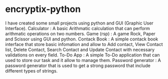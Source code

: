 # encryptix-python
I have created some small projects using python and GUI (Graphic User Interface).
Calculator : A basic Arithmatic calculation that can perform arithmatic operations on two numbers.
Game (rsp) : A game Rock, Paper and Scissor using GUI and python. 
Contack Book :  A simple contack book interface that store basic infomation and allow to Add contact, View Contact list, Delete Contact, Search Contact and Update Contact with necessary validations on every field.
To-Do App :  A simple To-Do application that can used to store our task and it allow to manage them.
Password generator : A password generator that is used to get a strong password that include different types of strings.
